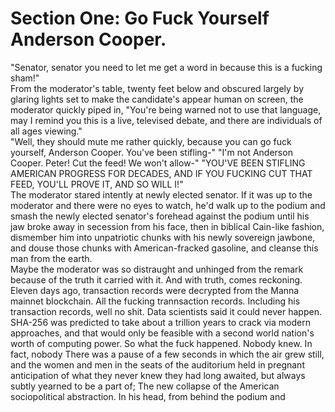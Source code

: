 # Section One: Go Fuck Yourself Anderson Cooper.

"Senator, senator you need to let me get a word in because this is a fucking sham!"  
From the moderator's table, twenty feet below and obscured largely by glaring lights set to make the candidate's appear human on screen, the moderator quickly piped in, "You're being warned not to use that language, may I remind you this is a live, televised debate, and there are individuals of all ages viewing."  
"Well, they should mute me rather quickly, because you can go fuck yourself, Anderson Cooper. You've been stifling-"
"I'm not Anderson Cooper. Peter! Cut the feed! We won't allow-"
"YOU'VE BEEN STIFLING AMERICAN PROGRESS FOR DECADES, AND IF YOU FUCKING CUT THAT FEED, YOU'LL PROVE IT, AND SO WILL I!"  
The moderator stared intently at newly elected senator. If it was up to the moderator and there were no eyes to watch, he'd walk up to the podium and smash the newly elected senator's forehead against the podium until his jaw broke away in secession from his face, then in biblical Cain-like fashion, dismember him into unpatriotic chunks with his newly sovereign jawbone, and douse those chunks with American-fracked gasoline, and cleanse this man from the earth.  
Maybe the moderator was so distraught and unhinged from the remark because of the truth it carried with it. And with truth, comes reckoning. Eleven days ago, transaction records were decrypted from the Manna mainnet blockchain. All the fucking trannsaction records. Including his transaction records, well no shit. Data scientists said it could never happen. SHA-256 was predicted to take about a trillion years to crack via modern approaches, and that would only be feasible with a second world nation's worth of computing power. So what the fuck happened. Nobody knew. In fact, nobody
There was a pause of a few seconds in which the air grew still, and the women and men in the seats of the auditorium held in pregnant anticipation of what they never knew they had long awaited, but always subtly yearned to be a part of; The new collapse of the American sociopolitical abstraction.
In his head, from behind the podium and 